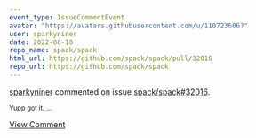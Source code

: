 ```yaml
---
event_type: IssueCommentEvent
avatar: "https://avatars.githubusercontent.com/u/110723606?"
user: sparkyniner
date: 2022-08-10
repo_name: spack/spack
html_url: https://github.com/spack/spack/pull/32016
repo_url: https://github.com/spack/spack
---
```


<a href='https://github.com/sparkyniner' target='_blank'>sparkyniner</a> commented on issue <a href='https://github.com/spack/spack/pull/32016' target='_blank'>spack/spack#32016</a>.

<small>Yupp got it. ...</small>

<a href='https://github.com/spack/spack/pull/32016' target='_blank'>View Comment</a>
